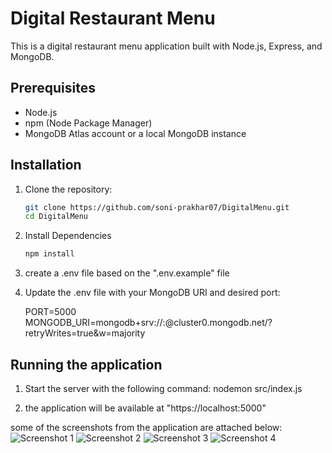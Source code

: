# Digital Restaurant Menu

This is a digital restaurant menu application built with Node.js, Express, and MongoDB.

## Prerequisites

- Node.js
- npm (Node Package Manager)
- MongoDB Atlas account or a local MongoDB instance

## Installation

1. Clone the repository:

   ```bash
   git clone https://github.com/soni-prakhar07/DigitalMenu.git
   cd DigitalMenu

2. Install Dependencies

    ```bash
    npm install

3. create a .env file based on the ".env.example" file

4. Update the .env file with your MongoDB URI and desired port:

    PORT=5000
    MONGODB_URI=mongodb+srv://<username>:<password>@cluster0.mongodb.net/<dbname>?retryWrites=true&w=majority

<h2>Running the application</h2>

1. Start the server with the following command:
        nodemon src/index.js

2. the application will be available at "https://localhost:5000"

some of the screenshots from the application are attached below:
![Screenshot 1](https://github.com/soni-prakhar07/DigitalMenu/assets/129213897/402e819c-974d-48ca-a793-3f6c64cb4dec)
![Screenshot 2](https://github.com/soni-prakhar07/DigitalMenu/assets/129213897/5691fed8-440e-4820-a195-bc8e8200c7de)
![Screenshot 3](https://github.com/soni-prakhar07/DigitalMenu/assets/129213897/f0bdac40-7121-4c7e-bc5e-1116ad5c4e08)
![Screenshot 4](https://github.com/soni-prakhar07/DigitalMenu/assets/129213897/6f2a73ad-9ed6-43ae-9649-5367e4ac7c7d)


